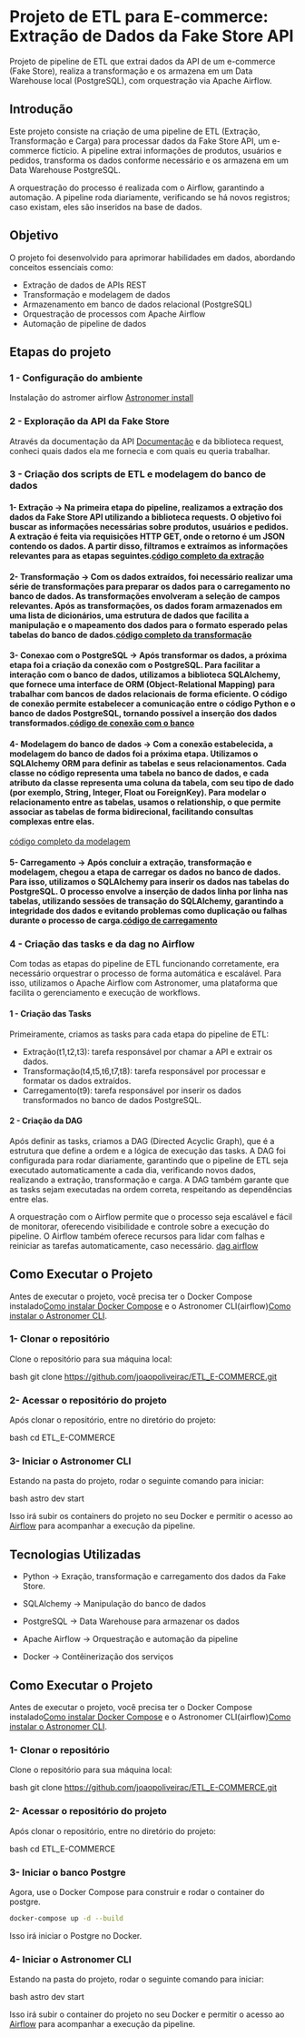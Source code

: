 # Projeto de ETL para E-commerce: Extração de Dados da Fake Store API

Projeto de pipeline de ETL que extrai dados da API de um e-commerce (Fake Store), realiza a transformação e os armazena em um Data Warehouse local (PostgreSQL), com orquestração via Apache Airflow.

## Introdução

Este projeto consiste na criação de uma pipeline de ETL (Extração, Transformação e Carga) para processar dados da Fake Store API, um e-commerce fictício. A pipeline extrai informações de produtos, usuários e pedidos, transforma os dados conforme necessário e os armazena em um Data Warehouse PostgreSQL.

A orquestração do processo é realizada com o Airflow, garantindo a automação. A pipeline roda diariamente, verificando se há novos registros; caso existam, eles são inseridos na base de dados.

## Objetivo

O projeto foi desenvolvido para aprimorar habilidades em dados, abordando conceitos essenciais como:

- Extração de dados de APIs REST
- Transformação e modelagem de dados
- Armazenamento em banco de dados relacional (PostgreSQL)
- Orquestração de processos com Apache Airflow
- Automação de pipeline de dados

## Etapas do projeto

### 1 - Configuração do ambiente

Instalação do astromer airflow [Astronomer install](https://www.astronomer.io/docs/astro/cli/install-cli)

### 2 - Exploração da API da Fake Store

Através da documentação da API [Documentação](https://fakestoreapi.com/docs) e da biblioteca request, conheci quais dados ela me fornecia e com quais eu queria trabalhar.

### 3 - Criação dos scripts de ETL e modelagem do banco de dados

#### 1- Extração -> Na primeira etapa do pipeline, realizamos a extração dos dados da Fake Store API utilizando a biblioteca requests. O objetivo foi buscar as informações necessárias sobre produtos, usuários e pedidos. A extração é feita via requisições HTTP GET, onde o retorno é um JSON contendo os dados. A partir disso, filtramos e extraímos as informações relevantes para as etapas seguintes.[código completo da extração](./include/extract.py)

#### 2- Transformação -> Com os dados extraídos, foi necessário realizar uma série de transformações para preparar os dados para o carregamento no banco de dados. As transformações envolveram a seleção de campos relevantes. Após as transformações, os dados foram armazenados em uma lista de dicionários, uma estrutura de dados que facilita a manipulação e o mapeamento dos dados para o formato esperado pelas tabelas do banco de dados.[código completo da transformação](./include/transform.py)

#### 3- Conexao com o PostgreSQL -> Após transformar os dados, a próxima etapa foi a criação da conexão com o PostgreSQL. Para facilitar a interação com o banco de dados, utilizamos a biblioteca SQLAlchemy, que fornece uma interface de ORM (Object-Relational Mapping) para trabalhar com bancos de dados relacionais de forma eficiente. O código de conexão permite estabelecer a comunicação entre o código Python e o banco de dados PostgreSQL, tornando possível a inserção dos dados transformados.[código de conexão com o banco](./include/db.py)

#### 4- Modelagem do banco de dados -> Com a conexão estabelecida, a modelagem do banco de dados foi a próxima etapa. Utilizamos o SQLAlchemy ORM para definir as tabelas e seus relacionamentos. Cada classe no código representa uma tabela no banco de dados, e cada atributo da classe representa uma coluna da tabela, com seu tipo de dado (por exemplo, String, Integer, Float ou ForeignKey). Para modelar o relacionamento entre as tabelas, usamos o relationship, o que permite associar as tabelas de forma bidirecional, facilitando consultas complexas entre elas.
[código completo da modelagem](./include/models.py)

#### 5- Carregamento -> Após concluir a extração, transformação e modelagem, chegou a etapa de carregar os dados no banco de dados. Para isso, utilizamos o SQLAlchemy para inserir os dados nas tabelas do PostgreSQL. O processo envolve a inserção de dados linha por linha nas tabelas, utilizando sessões de transação do SQLAlchemy, garantindo a integridade dos dados e evitando problemas como duplicação ou falhas durante o processo de carga.[código de carregamento](./include/load.py)

### 4 - Criação das tasks e da dag no Airflow

Com todas as etapas do pipeline de ETL funcionando corretamente, era necessário orquestrar o processo de forma automática e escalável. Para isso, utilizamos o Apache Airflow com Astronomer, uma plataforma que facilita o gerenciamento e execução de workflows.

#### 1 - Criação das Tasks
Primeiramente, criamos as tasks para cada etapa do pipeline de ETL:

- Extração(t1,t2,t3): tarefa responsável por chamar a API e extrair os dados.
- Transformação(t4,t5,t6,t7,t8): tarefa responsável por processar e formatar os dados extraídos.
- Carregamento(t9): tarefa responsável por inserir os dados transformados no banco de dados PostgreSQL.

#### 2 - Criação da DAG
Após definir as tasks, criamos a DAG (Directed Acyclic Graph), que é a estrutura que define a ordem e a lógica de execução das tasks. A DAG foi configurada para rodar diariamente, garantindo que o pipeline de ETL seja executado automaticamente a cada dia, verificando novos dados, realizando a extração, transformação e carga. A DAG também garante que as tasks sejam executadas na ordem correta, respeitando as dependências entre elas.

A orquestração com o Airflow permite que o processo seja escalável e fácil de monitorar, oferecendo visibilidade e controle sobre a execução do pipeline. O Airflow também oferece recursos para lidar com falhas e reiniciar as tarefas automaticamente, caso necessário. [dag airflow](./dags/etl_pipeline.py)

## Como Executar o Projeto

Antes de executar o projeto, você precisa ter o Docker Compose instalado[Como instalar Docker Compose](https://docs.docker.com/compose/install/) e o Astronomer CLI(airflow)[Como instalar o Astronomer CLI](https://www.astronomer.io/docs/astro/cli/install-cli).

### 1- Clonar o repositório
Clone o repositório para sua máquina local:

bash
git clone https://github.com/joaopoliveirac/ETL_E-COMMERCE.git


### 2- Acessar o repositório do projeto
Após clonar o repositório, entre no diretório do projeto:

bash
cd ETL_E-COMMERCE


### 3- Iniciar o Astronomer CLI
Estando na pasta do projeto, rodar o seguinte comando para iniciar:

bash
astro dev start

Isso irá subir os containers do projeto no seu Docker e permitir o acesso ao [Airflow](localhost:8080) para acompanhar a execução da pipeline.

## Tecnologias Utilizadas
- Python → Exração, transformação e carregamento dos dados da Fake Store.

- SQLAlchemy → Manipulação do banco de dados

- PostgreSQL → Data Warehouse para armazenar os dados

- Apache Airflow → Orquestração e automação da pipeline

- Docker → Contêinerização dos serviços

## Como Executar o Projeto

Antes de executar o projeto, você precisa ter o Docker Compose instalado[Como instalar Docker Compose](https://docs.docker.com/compose/install/) e o Astronomer CLI(airflow)[Como instalar o Astronomer CLI](https://www.astronomer.io/docs/astro/cli/install-cli).

### 1- Clonar o repositório
Clone o repositório para sua máquina local:

bash
git clone https://github.com/joaopoliveirac/ETL_E-COMMERCE.git


### 2- Acessar o repositório do projeto
Após clonar o repositório, entre no diretório do projeto:

bash
cd ETL_E-COMMERCE

### 3- Iniciar o banco Postgre

Agora, use o Docker Compose para construir e rodar o container do postgre.

```bash
docker-compose up -d --build
```

Isso irá iniciar o Postgre no Docker.

### 4- Iniciar o Astronomer CLI
Estando na pasta do projeto, rodar o seguinte comando para iniciar:

bash
astro dev start

Isso irá subir o container do projeto no seu Docker e permitir o acesso ao [Airflow](localhost:8080) para acompanhar a execução da pipeline.




